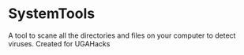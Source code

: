 # SystemTools
A tool to scane all the directories and files on your computer to detect viruses. Created for UGAHacks
